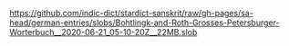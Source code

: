 https://github.com/indic-dict/stardict-sanskrit/raw/gh-pages/sa-head/german-entries/slobs/Bohtlingk-and-Roth-Grosses-Petersburger-Worterbuch__2020-06-21_05-10-20Z__22MB.slob
